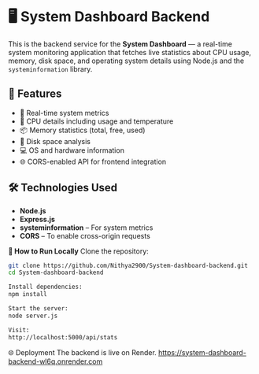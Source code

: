 # 🖥️ System Dashboard Backend

This is the backend service for the **System Dashboard** — a real-time system monitoring application that fetches live statistics about CPU usage, memory, disk space, and operating system details using Node.js and the `systeminformation` library.

## 🚀 Features

- 🔄 Real-time system metrics
- 🧠 CPU details including usage and temperature
- 📦 Memory statistics (total, free, used)
- 💽 Disk space analysis
- 💻 OS and hardware information
- 🌐 CORS-enabled API for frontend integration

## 🛠️ Technologies Used

- **Node.js**
- **Express.js**
- **systeminformation** – For system metrics
- **CORS** – To enable cross-origin requests

**🧪 How to Run Locally** 
Clone the repository:

```bash
git clone https://github.com/Nithya2900/System-dashboard-backend.git
cd System-dashboard-backend

Install dependencies: 
npm install

Start the server:
node server.js

Visit:
http://localhost:5000/api/stats
```
🌐 Deployment
The backend is live on Render.
https://system-dashboard-backend-wl6q.onrender.com

